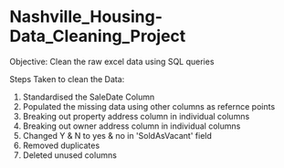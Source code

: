 # Nashville_Housing-Data_Cleaning_Project

Objective:
Clean the raw excel data using SQL queries 

Steps Taken to clean the Data:
1. Standardised the SaleDate Column
2. Populated the missing data using other columns as refernce points
3. Breaking out property address column in individual columns
4. Breaking out owner address column in individual columns
5. Changed Y & N to yes & no in 'SoldAsVacant' field
6. Removed duplicates
7. Deleted unused columns
